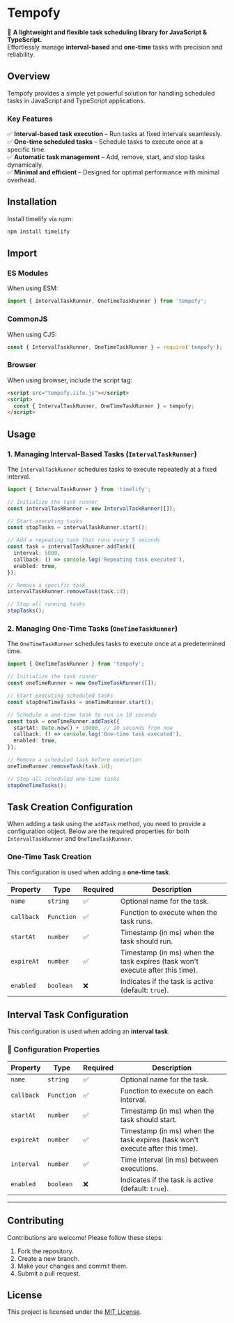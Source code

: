 # **Tempofy**

🚀 **A lightweight and flexible task scheduling library for JavaScript & TypeScript.**  
Effortlessly manage **interval-based** and **one-time** tasks with precision and reliability.

## **Overview**

Tempofy provides a simple yet powerful solution for handling scheduled tasks in JavaScript and TypeScript
applications.

### **Key Features**

✅ **Interval-based task execution** – Run tasks at fixed intervals seamlessly.  
✅ **One-time scheduled tasks** – Schedule tasks to execute once at a specific time.  
✅ **Automatic task management** – Add, remove, start, and stop tasks dynamically.  
✅ **Minimal and efficient** – Designed for optimal performance with minimal overhead.

## **Installation**

Install timelify via npm:

```sh
npm install timelify
```

## Import

### ES Modules

When using ESM:

```typescript
import { IntervalTaskRunner, OneTimeTaskRunner } from 'tempofy';
```

### CommonJS

When using CJS:

```typescript
const { IntervalTaskRunner, OneTimeTaskRunner } = require('tempofy');
```

### Browser

When using browser, include the script tag:

```html
<script src="tempofy.iife.js"></script>
<script>
  const { IntervalTaskRunner, OneTimeTaskRunner } = tempofy;
</script>
```

## **Usage**

### **1. Managing Interval-Based Tasks** (`IntervalTaskRunner`)

The `IntervalTaskRunner` schedules tasks to execute repeatedly at a fixed interval.

```typescript
import { IntervalTaskRunner } from 'timelify';

// Initialize the task runner
const intervalTaskRunner = new IntervalTaskRunner([]);

// Start executing tasks
const stopTasks = intervalTaskRunner.start();

// Add a repeating task that runs every 5 seconds
const task = intervalTaskRunner.addTask({
  interval: 5000,
  callback: () => console.log('Repeating task executed'),
  enabled: true,
});

// Remove a specific task
intervalTaskRunner.removeTask(task.id);

// Stop all running tasks
stopTasks();
```

### **2. Managing One-Time Tasks** (`OneTimeTaskRunner`)

The `OneTimeTaskRunner` schedules tasks to execute once at a predetermined time.

```typescript
import { OneTimeTaskRunner } from 'tempofy';

// Initialize the task runner
const oneTimeRunner = new OneTimeTaskRunner([]);

// Start executing scheduled tasks
const stopOneTimeTasks = oneTimeRunner.start();

// Schedule a one-time task to run in 10 seconds
const task = oneTimeRunner.addTask({
  startAt: Date.now() + 10000, // 10 seconds from now
  callback: () => console.log('One-time task executed'),
  enabled: true,
});

// Remove a scheduled task before execution
oneTimeRunner.removeTask(task.id);

// Stop all scheduled one-time tasks
stopOneTimeTasks();
```

## **Task Creation Configuration**

When adding a task using the `addTask` method, you need to provide a configuration object. Below are the required
properties for both `IntervalTaskRunner` and `OneTimeTaskRunner`.

### **One-Time Task Creation**

This configuration is used when adding a **one-time task**.

| Property   | Type       | Required | Description                                                                   |
| ---------- | ---------- | -------- | ----------------------------------------------------------------------------- |
| `name`     | `string`   | ✅       | Optional name for the task.                                                   |
| `callback` | `Function` | ✅       | Function to execute when the task runs.                                       |
| `startAt`  | `number`   | ✅       | Timestamp (in ms) when the task should run.                                   |
| `expireAt` | `number`   | ✅       | Timestamp (in ms) when the task expires (task won't execute after this time). |
| `enabled`  | `boolean`  | ❌       | Indicates if the task is active (default: `true`).                            |

## **Interval Task Configuration**

This configuration is used when adding an **interval task**.

### **🔹 Configuration Properties**

| Property   | Type       | Required | Description                                                                   |
| ---------- | ---------- | -------- | ----------------------------------------------------------------------------- |
| `name`     | `string`   | ✅       | Optional name for the task.                                                   |
| `callback` | `Function` | ✅       | Function to execute on each interval.                                         |
| `startAt`  | `number`   | ✅       | Timestamp (in ms) when the task should start.                                 |
| `expireAt` | `number`   | ✅       | Timestamp (in ms) when the task expires (task won't execute after this time). |
| `interval` | `number`   | ✅       | Time interval (in ms) between executions.                                     |
| `enabled`  | `boolean`  | ❌       | Indicates if the task is active (default: `true`).                            |

---

## Contributing

Contributions are welcome! Please follow these steps:

1. Fork the repository.
2. Create a new branch.
3. Make your changes and commit them.
4. Submit a pull request.

## License

This project is licensed under the [MIT License](LICENSE).
